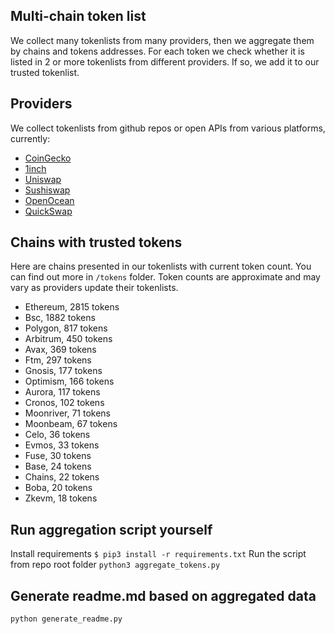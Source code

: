 
## Multi-chain token list 
We collect many tokenlists from many providers, then we aggregate them by chains and tokens addresses. 
For each token we check whether it is listed in 2 or more tokenlists from different providers. If so, 
we add it to our trusted tokenlist.

## Providers
We collect tokenlists from github repos or open APIs from various platforms, currently:
- [CoinGecko](https://www.coingecko.com/)
- [1inch](https://app.1inch.io/)
- [Uniswap](https://uniswap.org/)
- [Sushiswap](https://www.sushi.com/)
- [OpenOcean](https://openocean.finance/)
- [QuickSwap](https://quickswap.exchange/#/swap)

## Chains with trusted tokens
Here are chains presented in our tokenlists with current token count. You can find out more in `/tokens` folder.
Token counts are approximate and may vary as providers update their tokenlists.
- Ethereum, 2815 tokens
- Bsc, 1882 tokens
- Polygon, 817 tokens
- Arbitrum, 450 tokens
- Avax, 369 tokens
- Ftm, 297 tokens
- Gnosis, 177 tokens
- Optimism, 166 tokens
- Aurora, 117 tokens
- Cronos, 102 tokens
- Moonriver, 71 tokens
- Moonbeam, 67 tokens
- Celo, 36 tokens
- Evmos, 33 tokens
- Fuse, 30 tokens
- Base, 24 tokens
- Chains, 22 tokens
- Boba, 20 tokens
- Zkevm, 18 tokens

## Run aggregation script yourself
Install requirements
```$ pip3 install -r requirements.txt```
Run the script from repo root folder
```python3 aggregate_tokens.py```
## Generate readme.md based on aggregated data
```bash
python generate_readme.py
```
